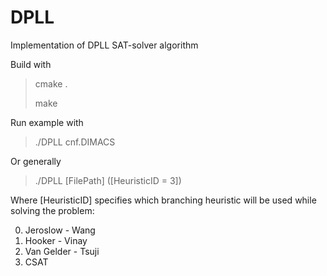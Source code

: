 # DPLL
Implementation of DPLL SAT-solver algorithm

Build with
> cmake .
> 
> make
 
Run example with
> ./DPLL cnf.DIMACS

Or generally
> ./DPLL [FilePath] ([HeuristicID = 3])

Where [HeuristicID] specifies which branching heuristic will be used while solving the problem:

0. Jeroslow - Wang
1. Hooker - Vinay
2. Van Gelder - Tsuji
3. CSAT
